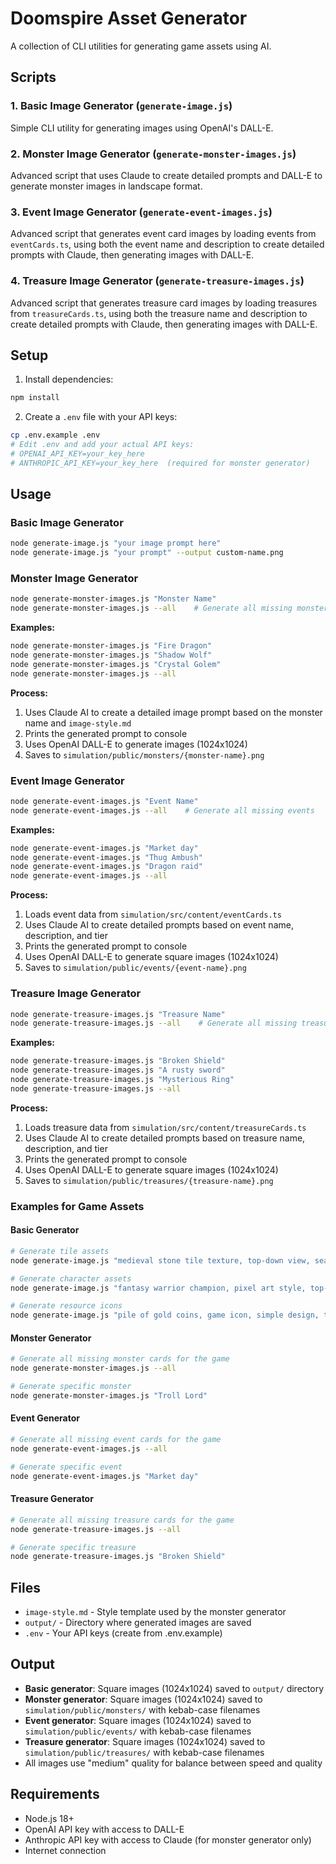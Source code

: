 # Doomspire Asset Generator

A collection of CLI utilities for generating game assets using AI.

## Scripts

### 1. Basic Image Generator (`generate-image.js`)

Simple CLI utility for generating images using OpenAI's DALL-E.

### 2. Monster Image Generator (`generate-monster-images.js`)

Advanced script that uses Claude to create detailed prompts and DALL-E to generate monster images in landscape format.

### 3. Event Image Generator (`generate-event-images.js`)

Advanced script that generates event card images by loading events from `eventCards.ts`, using both the event name and description to create detailed prompts with Claude, then generating images with DALL-E.

### 4. Treasure Image Generator (`generate-treasure-images.js`)

Advanced script that generates treasure card images by loading treasures from `treasureCards.ts`, using both the treasure name and description to create detailed prompts with Claude, then generating images with DALL-E.

## Setup

1. Install dependencies:

```bash
npm install
```

2. Create a `.env` file with your API keys:

```bash
cp .env.example .env
# Edit .env and add your actual API keys:
# OPENAI_API_KEY=your_key_here
# ANTHROPIC_API_KEY=your_key_here  (required for monster generator)
```

## Usage

### Basic Image Generator

```bash
node generate-image.js "your image prompt here"
node generate-image.js "your prompt" --output custom-name.png
```

### Monster Image Generator

```bash
node generate-monster-images.js "Monster Name"
node generate-monster-images.js --all    # Generate all missing monsters
```

**Examples:**

```bash
node generate-monster-images.js "Fire Dragon"
node generate-monster-images.js "Shadow Wolf"
node generate-monster-images.js "Crystal Golem"
node generate-monster-images.js --all
```

**Process:**

1. Uses Claude AI to create a detailed image prompt based on the monster name and `image-style.md`
2. Prints the generated prompt to console
3. Uses OpenAI DALL-E to generate images (1024x1024)
4. Saves to `simulation/public/monsters/{monster-name}.png`

### Event Image Generator

```bash
node generate-event-images.js "Event Name"
node generate-event-images.js --all    # Generate all missing events
```

**Examples:**

```bash
node generate-event-images.js "Market day"
node generate-event-images.js "Thug Ambush"
node generate-event-images.js "Dragon raid"
node generate-event-images.js --all
```

**Process:**

1. Loads event data from `simulation/src/content/eventCards.ts`
2. Uses Claude AI to create detailed prompts based on event name, description, and tier
3. Prints the generated prompt to console
4. Uses OpenAI DALL-E to generate square images (1024x1024)
5. Saves to `simulation/public/events/{event-name}.png`

### Treasure Image Generator

```bash
node generate-treasure-images.js "Treasure Name"
node generate-treasure-images.js --all    # Generate all missing treasures
```

**Examples:**

```bash
node generate-treasure-images.js "Broken Shield"
node generate-treasure-images.js "A rusty sword"
node generate-treasure-images.js "Mysterious Ring"
node generate-treasure-images.js --all
```

**Process:**

1. Loads treasure data from `simulation/src/content/treasureCards.ts`
2. Uses Claude AI to create detailed prompts based on treasure name, description, and tier
3. Prints the generated prompt to console
4. Uses OpenAI DALL-E to generate square images (1024x1024)
5. Saves to `simulation/public/treasures/{treasure-name}.png`

### Examples for Game Assets

#### Basic Generator

```bash
# Generate tile assets
node generate-image.js "medieval stone tile texture, top-down view, seamless pattern" --output stone-tile.png

# Generate character assets
node generate-image.js "fantasy warrior champion, pixel art style, top-down view" --output warrior-champion.png

# Generate resource icons
node generate-image.js "pile of gold coins, game icon, simple design, transparent background" --output gold-icon.png
```

#### Monster Generator

```bash
# Generate all missing monster cards for the game
node generate-monster-images.js --all

# Generate specific monster
node generate-monster-images.js "Troll Lord"
```

#### Event Generator

```bash
# Generate all missing event cards for the game
node generate-event-images.js --all

# Generate specific event
node generate-event-images.js "Market day"
```

#### Treasure Generator

```bash
# Generate all missing treasure cards for the game
node generate-treasure-images.js --all

# Generate specific treasure
node generate-treasure-images.js "Broken Shield"
```

## Files

- `image-style.md` - Style template used by the monster generator
- `output/` - Directory where generated images are saved
- `.env` - Your API keys (create from .env.example)

## Output

- **Basic generator**: Square images (1024x1024) saved to `output/` directory
- **Monster generator**: Square images (1024x1024) saved to `simulation/public/monsters/` with kebab-case filenames
- **Event generator**: Square images (1024x1024) saved to `simulation/public/events/` with kebab-case filenames
- **Treasure generator**: Square images (1024x1024) saved to `simulation/public/treasures/` with kebab-case filenames
- All images use "medium" quality for balance between speed and quality

## Requirements

- Node.js 18+
- OpenAI API key with access to DALL-E
- Anthropic API key with access to Claude (for monster generator only)
- Internet connection
